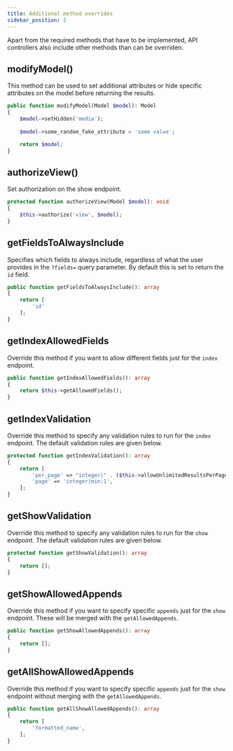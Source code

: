 ```yaml
---
title: Additional method overrides
sidebar_position: 2
---
```


Apart from the required methods that have to be implemented, API controllers also include other methods than can be overriden. 

## modifyModel()

This method can be used to set additional attributes or hide specific attributes on the model before returning the results.

```php
public function modifyModel(Model $model): Model
{
    $model->setHidden('media');
    
    $model->some_random_fake_attribute = 'some value';

    return $model;
}
```

## authorizeView()

Set authorization on the show endpoint.

```php
protected function authorizeView(Model $model): void
{
    $this->authorize('view', $model);
}
```

## getFieldsToAlwaysInclude

Specifies which fields to always include, regardless of what the user provides in the `?fields=` query parameter.
By default this is set to return the `id` field.

```php
public function getFieldsToAlwaysInclude(): array
{
    return [
        'id'
    ];
}
```

## getIndexAllowedFields

Override this method if you want to allow different fields just for the `index` endpoint.

```php
public function getIndexAllowedFields(): array
{
    return $this->getAllowedFields();
}
```

## getIndexValidation

Override this method to specify any validation rules to run for the `index` endpoint.
The default validation rules are given below.

```php
protected function getIndexValidation(): array
{
    return [
        'per_page' => "integer|" . ($this->allowUnlimitedResultsPerPage() ? 'min:-1' : 'between:1,' . $this->getMaxPerPage()),
        'page' => 'integer|min:1',
    ];
}
```

## getShowValidation

Override this method to specify any validation rules to run for the `show` endpoint.
The default validation rules are given below.

```php
protected function getShowValidation(): array
{
    return [];
}
```

## getShowAllowedAppends

Override this method if you want to specify specific `appends` just for the `show` endpoint.
These will be merged with the `getAllowedAppends`.

```php
public function getShowAllowedAppends(): array
{
    return [];
}
```

## getAllShowAllowedAppends

Override this method if you want to specify specific `appends` just for the `show` endpoint without merging with the `getAllowedAppends`.

```php
public function getAllShowAllowedAppends(): array
{
    return [
        'formatted_name',
    ];
}
```

